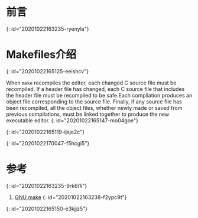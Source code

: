 # 前言
{: id="20201022163235-ryenyla"}

# Makefiles介绍
{: id="20201022165125-eeishcv"}

When `make` recompiles the editor, each changed C source file must be recompiled. If a header file has changed, each C source file that includes the header file must be recompiled to be safe.Each compilation produces an object file corresponding to the source file. Finally, if any source file has been recompiled, all the object files, whether newly made or saved from previous compilations, must be linked together to produce the new executable editor.
{: id="20201022165147-mo04goe"}

{: id="20201022165119-ijsje2c"}

{: id="20201022170047-f5hcgi5"}

# 参考
{: id="20201022163235-9rk6i1i"}

1. [GNU make](https://www.gnu.org/software/make/manual/make.html)
{: id="20201022163238-f2ypc9t"}

{: id="20201022165150-e3kjjz5"}
